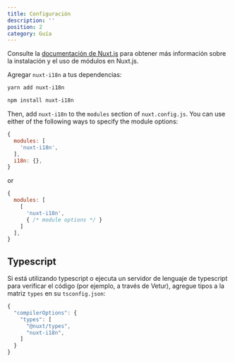 ```yaml
---
title: Configuración
description: ''
position: 2
category: Guía
---
```


<alert type="info">

Consulte la [documentación de Nuxt.js]((https://nuxtjs.org/guides/configuration-glossary/configuration-modules)) para obtener más información sobre la instalación y el uso de módulos en Nuxt.js.

</alert>

Agregar `nuxt-i18n` a tus dependencias:

<code-group>
  <code-block label="Yarn" active>

  ```bash
  yarn add nuxt-i18n
  ```

  </code-block>
  <code-block label="NPM">

  ```bash
  npm install nuxt-i18n
  ```

  </code-block>
</code-group>

Then, add `nuxt-i18n` to the `modules` section of `nuxt.config.js`. You can use either of the following ways to specify the module options:

```js {}[nuxt.config.js]
{
  modules: [
    'nuxt-i18n',
  ],
  i18n: {},
}
```

or

```js {}[nuxt.config.js]
{
  modules: [
    [
      'nuxt-i18n',
      { /* module options */ }
    ]
  ],
}
```

## Typescript

Si está utilizando typescript o ejecuta un servidor de lenguaje de typescript para verificar el código (por ejemplo, a través de Vetur), agregue tipos a la matriz `types` en su `tsconfig.json`:

```js {}[tsconfig.json]
{
  "compilerOptions": {
    "types": [
      "@nuxt/types",
      "nuxt-i18n",
    ]
  }
}
```
